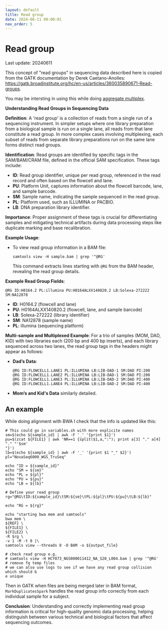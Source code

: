 ```yaml
---
layout: default
title: Read group
date: 2024-06-11 00:00:01
nav_order: 5
---
```


# Read group
Last update: 20240611


<!-- {: .no_toc } -->
<!-- <details open markdown="block"> -->
<!-- <summary>Table of contents</summary> -->
<!-- {: .text-delta } -->
<!-- - TOC -->
<!-- {:toc} -->
<!-- </details> -->
<!-- --- -->

This concept of "read groups" in sequencing data described here is copied from the GATK documentation by Derek Caetano-Anolles:
<https://gatk.broadinstitute.org/hc/en-us/articles/360035890671-Read-groups>.

You may be intersting in using this while doing [aggregate multiplex](aggregate_multiplex.html).

**Understanding Read Groups in Sequencing Data**

**Definition**: A 'read group' is a collection of reads from a single run of a sequencing instrument. In simpler setups where one library preparation from a biological sample is run on a single lane, all reads from that lane constitute a read group. In more complex cases involving multiplexing, each subset of reads from separate library preparations run on the same lane forms distinct read groups.

**Identification**: Read groups are identified by specific tags in the SAM/BAM/CRAM file, defined in the official SAM specification. These tags include:
- **ID**: Read group identifier, unique per read group, referenced in the read record and often based on the flowcell and lane.
- **PU**: Platform Unit, captures information about the flowcell barcode, lane, and sample barcode.
- **SM**: Sample name, indicating the sample sequenced in the read group.
- **PL**: Platform used, such as ILLUMINA or PACBIO.
- **LB**: DNA preparation library identifier.

**Importance**: Proper assignment of these tags is crucial for differentiating samples and mitigating technical artifacts during data processing steps like duplicate marking and base recalibration.

**Example Usage**:
- To view read group information in a BAM file:
  ```
  samtools view -H sample.bam | grep '^@RG'
  ```
  This command extracts lines starting with `@RG` from the BAM header, revealing the read group details.

**Example Read Group Fields**:
```
@RG ID:H0164.2 PL:illumina PU:H0164ALXX140820.2 LB:Solexa-272222 SM:NA12878
```
- **ID**: H0164.2 (flowcell and lane)
- **PU**: H0164ALXX140820.2 (flowcell, lane, and sample barcode)
- **LB**: Solexa-272222 (library identifier)
- **SM**: NA12878 (sample name)
- **PL**: illumina (sequencing platform)

**Multi-sample and Multiplexed Example**:
For a trio of samples (MOM, DAD, KID) with two libraries each (200 bp and 400 bp inserts), and each library sequenced across two lanes, the read group tags in the headers might appear as follows:

- **Dad’s Data**:
  ```
  @RG ID:FLOWCELL1.LANE1 PL:ILLUMINA LB:LIB-DAD-1 SM:DAD PI:200
  @RG ID:FLOWCELL1.LANE2 PL:ILLUMINA LB:LIB-DAD-1 SM:DAD PI:200
  @RG ID:FLOWCELL1.LANE3 PL:ILLUMINA LB:LIB-DAD-2 SM:DAD PI:400
  @RG ID:FLOWCELL1.LANE4 PL:ILLUMINA LB:LIB-DAD-2 SM:DAD PI:400
  ```
- **Mom’s and Kid's Data** similarly detailed.

## An example

While doing alignment with BWA I check that the info is updated like this: 
```
# This could go in variables.sh with more explicite names
sm=$(echo ${sample_id} | awk -F '_' '{print $1}')
pu=$(zcat ${FILE1} | awk 'NR==1 {split($1,a,":"); print a[3] "." a[4] "." "'$sm'
"}')
lb=$(echo ${sample_id} | awk -F '_' '{print $1 "_" $2}')
pl="NovaSeq6000_WGS_TruSeq"

echo "ID = ${sample_id}"
echo "SM = ${sm}"
echo "PL = ${pl}"
echo "PU = ${pu}"
echo "LB = ${lb}"

# Define your read group
rg="@RG\tID:${sample_id}\tSM:${sm}\tPL:${pl}\tPU:${pu}\tLB:${lb}"

echo "RG = ${rg}"

echo "starting bwa mem and samtools"
bwa mem \
${REF} \
${FILE1} \
${FILE2} \
-R $rg \
-v 1 -M -t 8 |\
samtools view --threads 8 -O BAM -o ${output_file}

# check read group e.g.
# samtools view -H HCY073_NGS000011412_NA_S20_L004.bam | grep '^@RG'
# remove fq temp files
# we can also use logs to see if we have any read group collision which should b
e unique
```

Then in GATK when files are being merged later in BAM format, `MarkDuplicatesSpark` handles the read group info correctly from each individual sample for a subject. 


**Conclusion**: Understanding and correctly implementing read group information is critical for high-quality genomic data processing, helping distinguish between various technical and biological factors that affect sequencing outcomes.


